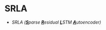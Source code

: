 # SRLA
* <i>SRLA (<u><b>S</b></u>parse <u><b>R</u></b>esidual  <u><b>L</u></b>STM <u><b>A</u></b>utoencoder)</i>
